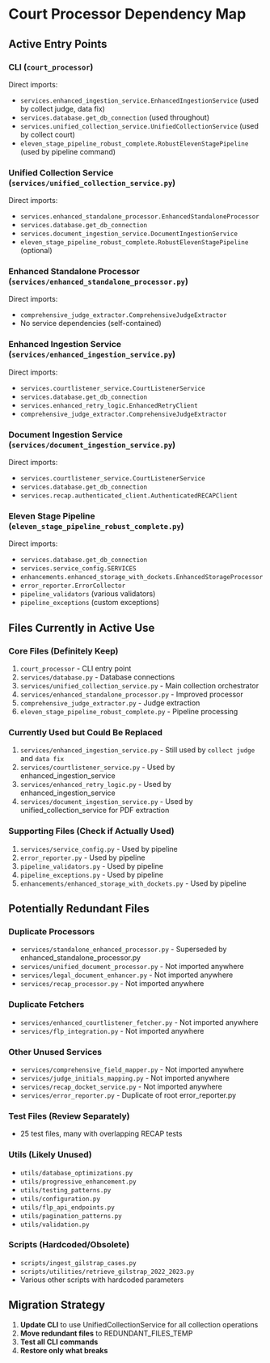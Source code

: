 # Court Processor Dependency Map

## Active Entry Points

### CLI (`court_processor`)
Direct imports:
- `services.enhanced_ingestion_service.EnhancedIngestionService` (used by collect judge, data fix)
- `services.database.get_db_connection` (used throughout)
- `services.unified_collection_service.UnifiedCollectionService` (used by collect court)
- `eleven_stage_pipeline_robust_complete.RobustElevenStagePipeline` (used by pipeline command)

### Unified Collection Service (`services/unified_collection_service.py`)
Direct imports:
- `services.enhanced_standalone_processor.EnhancedStandaloneProcessor`
- `services.database.get_db_connection`
- `services.document_ingestion_service.DocumentIngestionService`
- `eleven_stage_pipeline_robust_complete.RobustElevenStagePipeline` (optional)

### Enhanced Standalone Processor (`services/enhanced_standalone_processor.py`)
Direct imports:
- `comprehensive_judge_extractor.ComprehensiveJudgeExtractor`
- No service dependencies (self-contained)

### Enhanced Ingestion Service (`services/enhanced_ingestion_service.py`)
Direct imports:
- `services.courtlistener_service.CourtListenerService`
- `services.database.get_db_connection`
- `services.enhanced_retry_logic.EnhancedRetryClient`
- `comprehensive_judge_extractor.ComprehensiveJudgeExtractor`

### Document Ingestion Service (`services/document_ingestion_service.py`)
Direct imports:
- `services.courtlistener_service.CourtListenerService`
- `services.database.get_db_connection`
- `services.recap.authenticated_client.AuthenticatedRECAPClient`

### Eleven Stage Pipeline (`eleven_stage_pipeline_robust_complete.py`)
Direct imports:
- `services.database.get_db_connection`
- `services.service_config.SERVICES`
- `enhancements.enhanced_storage_with_dockets.EnhancedStorageProcessor`
- `error_reporter.ErrorCollector`
- `pipeline_validators` (various validators)
- `pipeline_exceptions` (custom exceptions)

## Files Currently in Active Use

### Core Files (Definitely Keep)
1. `court_processor` - CLI entry point
2. `services/database.py` - Database connections
3. `services/unified_collection_service.py` - Main collection orchestrator
4. `services/enhanced_standalone_processor.py` - Improved processor
5. `comprehensive_judge_extractor.py` - Judge extraction
6. `eleven_stage_pipeline_robust_complete.py` - Pipeline processing

### Currently Used but Could Be Replaced
1. `services/enhanced_ingestion_service.py` - Still used by `collect judge` and `data fix`
2. `services/courtlistener_service.py` - Used by enhanced_ingestion_service
3. `services/enhanced_retry_logic.py` - Used by enhanced_ingestion_service
4. `services/document_ingestion_service.py` - Used by unified_collection_service for PDF extraction

### Supporting Files (Check if Actually Used)
1. `services/service_config.py` - Used by pipeline
2. `error_reporter.py` - Used by pipeline
3. `pipeline_validators.py` - Used by pipeline
4. `pipeline_exceptions.py` - Used by pipeline
5. `enhancements/enhanced_storage_with_dockets.py` - Used by pipeline

## Potentially Redundant Files

### Duplicate Processors
- `services/standalone_enhanced_processor.py` - Superseded by enhanced_standalone_processor.py
- `services/unified_document_processor.py` - Not imported anywhere
- `services/legal_document_enhancer.py` - Not imported anywhere
- `services/recap_processor.py` - Not imported anywhere

### Duplicate Fetchers
- `services/enhanced_courtlistener_fetcher.py` - Not imported anywhere
- `services/flp_integration.py` - Not imported anywhere

### Other Unused Services
- `services/comprehensive_field_mapper.py` - Not imported anywhere
- `services/judge_initials_mapping.py` - Not imported anywhere
- `services/recap_docket_service.py` - Not imported anywhere
- `services/error_reporter.py` - Duplicate of root error_reporter.py

### Test Files (Review Separately)
- 25 test files, many with overlapping RECAP tests

### Utils (Likely Unused)
- `utils/database_optimizations.py`
- `utils/progressive_enhancement.py`
- `utils/testing_patterns.py`
- `utils/configuration.py`
- `utils/flp_api_endpoints.py`
- `utils/pagination_patterns.py`
- `utils/validation.py`

### Scripts (Hardcoded/Obsolete)
- `scripts/ingest_gilstrap_cases.py`
- `scripts/utilities/retrieve_gilstrap_2022_2023.py`
- Various other scripts with hardcoded parameters

## Migration Strategy

1. **Update CLI** to use UnifiedCollectionService for all collection operations
2. **Move redundant files** to REDUNDANT_FILES_TEMP
3. **Test all CLI commands**
4. **Restore only what breaks**